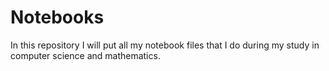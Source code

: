 # Notebooks
In this repository I will put all my notebook files that I do during my study in computer science and mathematics.
